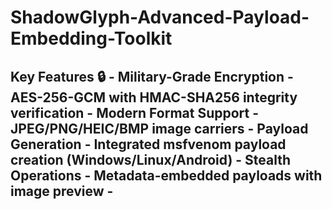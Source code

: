 # ShadowGlyph-Advanced-Payload-Embedding-Toolkit
## Key Features 🔒 - **Military-Grade Encryption** - AES-256-GCM with HMAC-SHA256 integrity verification - **Modern Format Support** - JPEG/PNG/HEIC/BMP image carriers - **Payload Generation** - Integrated msfvenom payload creation (Windows/Linux/Android) - **Stealth Operations** - Metadata-embedded payloads with image preview - 
